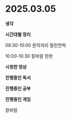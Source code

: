 # 2025.03.05



**생각**





**시간대별 정리**

09:30-10:00 문의처리 밀린연락 

10:00-10:30 칼바람 한판





**시청한 영상**



**진행중인 독서**





**진행중인 공부**



**진행중인 게임** 

칼바람
